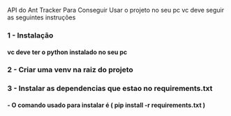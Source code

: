 API do Ant Tracker
Para Conseguir Usar o projeto no seu pc vc deve seguir as seguintes instruções

### 1 - Instalação
  #### vc deve ter o python instalado no seu pc 

### 2 - Criar uma venv na raiz do projeto

### 3 - Instalar as dependencias que estao no requirements.txt
#### - O comando usado para instalar é ( pip install -r requirements.txt )
